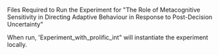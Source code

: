 Files Required to Run the Experiment for "The Role of Metacognitive Sensitivity in Directing Adaptive Behaviour in Response to Post-Decision Uncertainty"

When run,  'Experiment_with_prolific_int" will instantiate the experiment locally.
